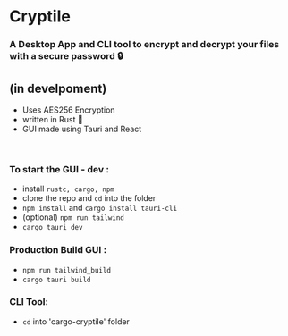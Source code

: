 # **Cryptile**
### A **Desktop App** and **CLI tool** to encrypt and decrypt your files with a secure password :lock:

## (in develpoment)

- Uses AES256 Encryption
- written in Rust :crab:
- GUI made using Tauri and React
  
</br>

### To start the GUI - dev :
- install `rustc, cargo, npm`
- clone the repo and `cd` into the folder
- `npm install` and `cargo install tauri-cli`
- (optional) `npm run tailwind`
- `cargo tauri dev`

### Production Build GUI :
- `npm run tailwind_build`
- `cargo tauri build`

### CLI Tool:
- `cd` into 'cargo-cryptile' folder